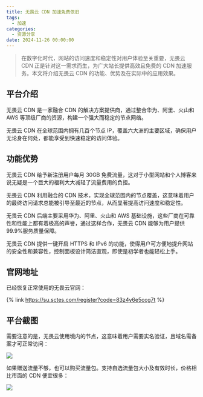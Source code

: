 ```yaml
---
title: 无畏云 CDN 加速免费依旧
tags:
  - 加速
categories:
  - 资源分享
date: 2024-11-26 00:00:00
---
```


> 在数字化时代，网站的访问速度和稳定性对用户体验至关重要，无畏云 CDN 正是针对这一需求而生，为广大站长提供高效且免费的 CDN 加速服务。本文将介绍无畏云 CDN 的功能、优势及在实际中的应用效果。

<!-- more -->

## 平台介绍

无畏云 CDN 是一家融合 CDN 的解决方案提供商，通过整合华为、阿里、火山和 AWS 等顶级厂商的资源，构建一个强大而稳定的节点网络。

无畏云 CDN 在全球范围内拥有几百个节点 IP，覆盖六大洲的主要区域，确保用户无论身在何处，都能享受到快速稳定的访问体验。

## 功能优势

无畏云 CDN 给予新注册用户每月 30GB 免费流量，这对于小型网站和个人博客来说无疑是一个巨大的福利大大减轻了流量费用的负担。

无畏云 CDN 利用融合的 CDN 技术，实现全球范围内的节点覆盖，这意味着用户的最终访问请求总能被引导至最近的节点，从而显著提高访问速度和稳定性。

无畏云 CDN 后端主要采用华为、阿里、火山和 AWS 基础设施，这些厂商在可靠性和性能上都有着极高的声誉，通过这样合作，无畏云 CDN 能够为用户提供 99.9%服务质量保障。

无畏云 CDN 提供一键开启 HTTPS 和 IPv6 的功能，使得用户可方便地提升网站的安全性和兼容性，控制面板设计简洁直观，即使是初学者也能轻松上手。

## 官网地址

已经恢复正常使用的无畏云官网：

{% link https://su.sctes.com/register?code=83z4y6e5ccg7t %}

## 平台截图

需要注意的是，无畏云使用境内的节点，这意味着用户需要实名验证，且域名需备案才可正常访问：

![](https://cdn.dusays.com/2024/11/772-1.jpg)

如果赠送流量不够，也可以购买流量包。支持自选流量包大小及有效时长，价格相比市面的 CDN 便宜很多：

![](https://cdn.dusays.com/2024/11/772-2.jpg)